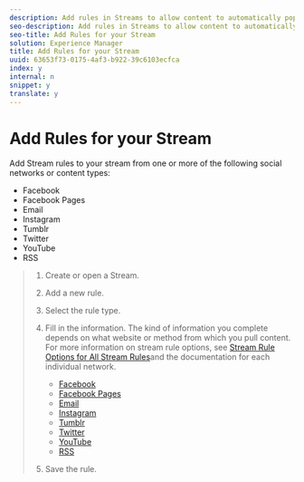 ```yaml
---
description: Add rules in Streams to allow content to automatically populate an App or Folder based on these rules.
seo-description: Add rules in Streams to allow content to automatically populate an App or Folder based on these rules.
seo-title: Add Rules for your Stream
solution: Experience Manager
title: Add Rules for your Stream
uuid: 63653f73-0175-4af3-b922-39c6103ecfca
index: y
internal: n
snippet: y
translate: y
---
```


# Add Rules for your Stream

Add Stream rules to your stream from one or more of the following social networks or content types:

* Facebook
* Facebook Pages
* Email
* Instagram
* Tumblr
* Twitter
* YouTube
* RSS

>1. Create or open a Stream.
>1. Add a new rule.
>1. Select the rule type.
>1. Fill in the information. The kind of information you complete depends on what website or method from which you pull content. For more information on stream rule options, see [Stream Rule Options for All Stream Rules](c_stream_rule_options_for_all_stream_rules.md#c_stream_rule_options_for_all_stream_rules)and the documentation for each individual network.
>    
>    * [Facebook](c_facebook_rules.md#c_facebook_rules)
>    * [Facebook Pages](c_facebook_page_rules.md#c_facebook_page_rules)
>    * [Email](c_email_rules.md#c_email_rules)
>    * [Instagram](c_instagram_rules.md#c_instagram_rules)
>    * [Tumblr](c_tumblr_rules.md#c_tumblr_rules)
>    * [Twitter](c_twitter_rules.md#c_twitter_rules)
>    * [YouTube](c_youtube_rules.md#c_youtube_rules)
>    * [RSS](c_rss_rules_streams.md#c_rss_rules_streams)
>    
>1. Save the rule.
